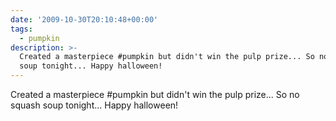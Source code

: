 ```yaml
---
date: '2009-10-30T20:10:48+00:00'
tags:
  - pumpkin
description: >-
  Created a masterpiece #pumpkin but didn't win the pulp prize... So no squash
  soup tonight... Happy halloween!
---
```

Created a masterpiece #pumpkin but didn't win the pulp prize... So no squash soup tonight... Happy halloween!
